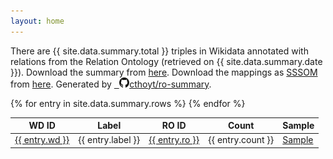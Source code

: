 ```yaml
---
layout: home
---
```

There are {{ site.data.summary.total }} triples in Wikidata annotated with relations
from the Relation Ontology (retrieved on {{ site.data.summary.date }}).
Download the summary from [here](https://github.com/cthoyt/ro-summary/raw/main/summary.tsv).
Download the mappings as [SSSOM](https://github.com/mapping-commons/SSSOM) from
[here](https://github.com/cthoyt/ro-summary/raw/main/ro_sssom.tsv).
Generated by <a href="https://github.com/cthoyt/ro-summary/blob/main/summarize.py">&nbsp;
<img src="github-icon.svg" height="16" />cthoyt/ro-summary</a>.

<table>
<thead>
<tr>
    <th>WD ID</th>
    <th>Label</th>
    <th>RO ID</th>
    <th>Count</th>
    <th>Sample</th>
</tr>
</thead>
<tbody>
{% for entry in site.data.summary.rows %}
    <tr>
        <td><a href="https://www.wikidata.org/wiki/Property:{{ entry.wd }}">{{ entry.wd }}</a></td>
        <td>{{ entry.label }}</td>
        <td>
            <a href="https://www.ebi.ac.uk/ols/ontologies/ro/properties?iri=http://purl.obolibrary.org/obo/{{ entry.ro }}">
                {{ entry.ro }}
            </a>
        </td>
        <td align="right">{{ entry.count }}</td>
        <td><a href="https://query.wikidata.org/#SELECT%20%3Fsubject%20%3FsubjectLabel%20%3Fobject%20%3FobjectLabel%20%0AWHERE%20%0A%7B%0A%20%20%3Fsubject%20wdt%3A{{ entry.wd }}%20%3Fobject.%0A%20%20SERVICE%20wikibase%3Alabel%20%7B%20bd%3AserviceParam%20wikibase%3Alanguage%20%22%5BAUTO_LANGUAGE%5D%2Cen%22.%20%7D%0A%7D%0ALIMIT%2010">Sample</a></td>
    </tr>
{% endfor %}
</tbody>
</table>
